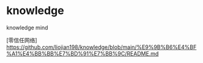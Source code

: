 # knowledge
knowledge mind

[零信任网络] <https://github.com/liojian198/knowledge/blob/main/%E9%9B%B6%E4%BF%A1%E4%BB%BB%E7%BD%91%E7%BB%9C/README.md>

[Google]: [http://google.com/]
